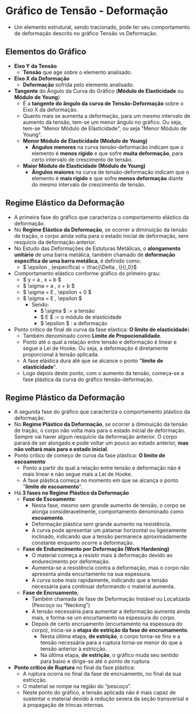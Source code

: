 # Gráfico de Tensão - Deformação

- Um elemento estrutural, sendo tracionado, pode ter seu comportamento de deformação descrito no gráfico Tensão vs Deformação.  

## Elementos do Gráfico
- **Eixo Y da Tensão**
    - **Tensão** que age sobre o elemento analisado.
- **Eixo X da Deformação**
    - **Deformação** sofrida pelo elemento analisado.
- **Tangente** do Ângulo da Curva do Gráfico (**Módulo de Elasticidade** ou **Módulo de Young**)
    - É a **tangente do ângulo da curva de Tensão-Deformação** sobre o Eixo X da deformação.
    - Quanto mais se aumenta a deformação, para um mesmo intervalo de aumento da tensão, tem-se um menor ângulo no gráfico. Ou seja, tem-se "Menor Módulo de Elasticidade", ou seja "Menor Módulo de Young".
    - **Menor Módulo de Elasticidade (Módulo de Young)**
        - **Ángulos menores** na curva tensão-deformacão indicam que o elemento é **menos rígido** e que sofre **muita deformação**, para certo intervalo de crescimento de tensão. 
    - **Maior Módulo de Elasticidade (Módulo de Young)**
        - **Ângulos maiores** na curva de tensão-deformação indicam que o elemento é **mais rígido** e que sofre **menos deformação** diante do mesmo intervalo de crescimento de tensão. 

## Regime Elástico da Deformação
- A primeira fase do gráfico que caracteriza o comportamento elástico da deformação.
- No **Regime Elástico da Deformação**, se ocorrer a diminuição da tensão de tração, o corpo ainda volta para o estado inicial de deformação, sem resquício da deformação anterior.
- No Estudo das Deformações de Estuturas Metálicas, o **alongamento unitário** de uma barra metálica, também chamado de **deformação específica de uma barra metálica**, é definido como:
    - $ \epsilon \, (específica) = \frac{\Delta \, l}{l_0}$
- Comportamento elástico conforme gráfico do primeiro grau:
    - $ y = a \, x + b $ 
    - $ \sigma = a \, x + b $
    - $ \sigma = E \, \epsilon + 0 $
    - $ \sigma = E \, \epsilon $
        - Sendo: 
            - $ \sigma $ := a tensão
            - $ E $ := o módulo de elasticidade
            - $ \epsilon $ : a deformação
- Ponto crítico de final de curva da fase elástica: **O limite de elasticidade**\
    - Também denominado como **Limite de Propocionalidade**.
    - Ponto até o qual a relação entre tensão e deformação é linear e segue a Lei de Hooke. Ou seja, a deformação é diretamente proporcional à tensão aplicada.
    - A fase elástica dura até que se alcance o ponto "**limite de elasticidade**".
    - Logo depois deste ponto, com o aumento da tensão, começa-se a fase plástica da curva do gráfico tensão-deformação.

## Regime Plástico da Deformação
- A segunda fase do gráfico que caracteriza o comportamento plástico da deformação.
- No **Regime Plástico da Deformação**, se ocorrer a diminuição da tensão de tração, o corpo não volta mais para o estado inicial de deformação. Sempre vai haver algum resquício da deformação anterior. O corpo parará de ser alongado e pode voltar um pouco ao estado anterior, **mas não voltará mais para o estado inicial**.
- Ponto crítico de começo de curva da fase plástica: **O limite de escoamento**
    - Ponto a partir do qual a relação entre tensão e deformação não é mais linear e não segue mais a Lei de Hooke.
    - A fase plástica começa no momento em que se alcança o ponto "**limite de escoamento**".
- Há **3 fases no Regime Plástico da Deformação** 
    - **Fase de Escoamento**:
        - Nesta fase, mesmo sem grande aumento de tensão, o corpo se alonga consideravelmente, comportamento denominado como **escoamento**.
        - Deformação plástica sem grande aumento na resistência.
        - A curva pode apresentar um patamar horizontal ou ligeiramente inclinado, indicando que a tensão permanece aproximadamente constante enquanto ocorre a deformação.
    - **Fase de Endurecimento por Deformação (Work Hardening)**
        - O material começa a resistir mais à deformação devido ao endurecimento por deformação.
        - Aumenta-se a resistência contra a deformação, mas o corpo não apresenta ainda encurtamento na sua espessura.
        - A curva sobe mais rapidamente, indicando que a tensão necessária para continuar deformando o material aumenta.
    - **Fase de Encruamento**, 
        - Também chamada de fase de Deformação Instável ou Localizada (Pescoço ou “Necking”)
        - A tensão necessária para aumentar a deformação aumenta ainda mais, e forma-se um encurtamento na espessura do corpo.
        - Depois de certo encruamento (encurtamento na espessura do corpo), inicia-se a **etapa de estrição da fase de encrumamento**. 
            - Nesta última etapa, **de estrição**, o corpo torna-se fino e a tensão necessária para a ruptura torna-se menor do que a tensão anterior à estricção.
            - Na última etapa, **de estrição**, o gráfico muda seu sentido para baixo e dirige-se até o ponto de ruptura.
- **Ponto crítico de Ruptura** no final da fase plástica:
    - A ruptura ocorra no final da fase de encruamento, no final da sua estricção.
    - O material se rompe na região do “pescoço”. 
    - Neste ponto do gráfico, a tensão aplicada não é mais capaz de sustentar o material devido à redução severa da seção transversal e à propagação de trincas internas.
